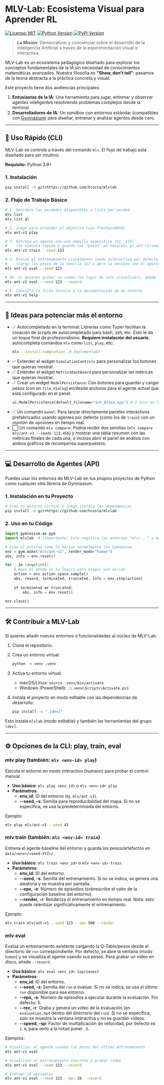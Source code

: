 # MLV-Lab: Ecosistema Visual para Aprender RL

[![License: MIT](https://img.shields.io/badge/License-MIT-blue.svg)](https://opensource.org/licenses/MIT)
[![Python Version](https://img.shields.io/badge/python-3.10%2B-brightgreen)](https://www.python.org/)
[![PyPI Version](https://img.shields.io/badge/pypi-v0.1.44-darkred)](https://pypi.org/project/mlvlab/)

> **La Misión:** Democratizar y concienciar sobre el desarrollo de la Inteligencia Artificial a través de la experimentación visual e interactiva.

MLV-Lab es un ecosistema pedagógico diseñado para explorar los conceptos fundamentales de la IA sin necesidad de conocimientos matemáticas avanzados. Nuestra filosofía es **"Show, don't tell"**: pasamos de la teoría abstracta a la práctica concreta y visual.

Este proyecto tiene dos audiencias principales:
1.  **Entusiastas de la IA:** Una herramienta para jugar, entrenar y observar agentes inteligentes resolviendo problemas complejos desde la terminal.
2.  **Desarrolladores de IA:** Un *sandbox* con entornos estándar (compatibles con [Gymnasium](https://gymnasium.farama.org/)) para diseñar, entrenar y analizar agentes desde cero.

---

## 🚀 Uso Rápido (CLI)

MLV-Lab se controla a través del comando `mlv`. El flujo de trabajo está diseñado para ser intuitivo.

**Requisito:** Python 3.9+

### 1. Instalación
```bash
pip install -U git+https://github.com/hcosta/mlvlab
```

### 2. Flujo de Trabajo Básico

```bash
# 1. Descubre las unidades disponibles o lista por unidad
mlv list
mlv list ql

# 2. Juega para entender el objetivo (usa Flechas/WASD)
mlv ant-v1 play

# 3. Entrena un agente con una semilla específica (ej. 123)
#    (Se ejecuta rápido y guarda los "pesos" en data/mlv_ql_ant-v1/seed-123/)
mlv ant-v1 train --seed 123

# 4. Evalúa el entrenamiento visualmente (modo interactivo por defecto)
#    (Carga los pesos de la semilla 123 y abre la ventana con el agente usando esos pesos)
mlv ant-v1 eval --seed 123

# 4b. Si quieres grabar un vídeo (en lugar de solo visualizar), añade --record
mlv ant-v1 eval --seed 123 --record

# 5. Consulta la ficha técnica y la documentación de un entorno
mlv ant-v1 help
```

---

## 🚀 Ideas para potenciar más el entorno

* ✅ Autocompletado en la terminal: Librerías como Typer facilitan la creación de scripts de autocompletado para bash, zsh, etc. Esto le da un toque final de profesionalismo. **Requiere instalación del usuario**, autocompleta comandos `mlv` como `list`, `play`, etc:
  ```bash
  mlv --install-completion  # Implementado
  ```
* ✅ Extender el widget `SimulationControls` para personalizar los botones que quieras mostrar.
* ✅ Extender el widget `MetricsDashboard` para personalizar las métricas que quieras mostrar.
* ✅ Crear un widget `ModelPersistance`: Con botones para guardar y cargar pesos (con un `file_dialog`) en/desde archivos para el agente actual que está configurado en el panel:
  ```python
  ui.ModelPersistence(default_filename="ant_brain.npy") # U otro en los dialogs
  ```
* ✅ Un comando `panel`: Para lanzar directamente paneles interactivos prefabricados usando agentes por defecto (como los de `train`) con un montón de opciones en tiempo real.
* ⬜ Un comando `mlv compare`: Podría recibir dos semillas (`mlv compare mlv/ant-v1 --seeds 123,456`) y mostrar una tabla resumen con las métricas finales de cada una, o incluso abrir el panel de análisis con ambos gráficos de recompensa superpuestos.

--- 

## 💻 Desarrollo de Agentes (API)

Puedes usar los entornos de MLV-Lab en tus propios proyectos de Python como cualquier otra librería de Gymnasium.

### 1. Instalación en tu Proyecto

```bash
# Crea tu entorno virtual y luego instala las dependencias
pip install -U git+https://github.com/hcosta/mlvlab
```

### 2. Uso en tu Código

```python
import gymnasium as gym
import mlvlab  # ¡Importante! Esto registra los entornos "mlv/..." y mantiene compatibilidad con los antiguos

# Crea el entorno como lo harías normalmente con Gymnasium
env = gym.make("mlv/ant-v1", render_mode="human")
obs, info = env.reset()

for _ in range(100):
    # Aquí es donde va tu lógica para elegir una acción
    action = env.action_space.sample() 
    obs, reward, terminated, truncated, info = env.step(action)
    
    if terminated or truncated:
        obs, info = env.reset()

env.close()
```
<!--
---

## 🏛️ Extender MLV-Lab (Plugins)

Para usuarios avanzados, MLV-Lab puede ser extendido con nuevos comandos a través de un sistema de plugins. Esto te permite integrar tus propias herramientas (ej. un panel de visualización) directamente en la CLI `mlv`.

### Ejemplo: Crear un comando `mlv panel`

1.  **Crea tu herramienta** con Typer.
2.  **Declara un "entry point"** en el `pyproject.toml` de tu herramienta para que MLV-Lab lo descubra:

```toml
# pyproject.toml de tu plugin
[project.entry-points."mlvlab.plugins"]
panel = "mi_visualizador.cli:app"
```

3.  **Instala tu herramienta** (`pip install -e .`).

Ahora, tu nuevo comando estará disponible:
`mlv panel mi-comando --argumentos`
-->
---

## 🛠️ Contribuir a MLV-Lab

Si quieres añadir nuevos entornos o funcionalidades al núcleo de MLV-Lab:

1.  Clona el repositorio.
2.  Crea un entorno virtual.
   
    ```bash
    python -m venv .venv
    ``` 

3.  Activa tu entorno virtual.

    * macOS/Linux: `source .venv/bin/activate`
    * Windows (PowerShell): `.\.venv\Scripts\Activate.ps1`

4.  Instala el proyecto en modo editable con las dependencias de desarrollo:

    ```bash
    pip install -e ".[dev]"
    ```

Esto instala `mlvlab` (modo editable) y también las herramientas del grupo `[dev]`.

---

## ⚙️ Opciones de la CLI: play, train, eval

### mlv play (también: `mlv <env-id> play`)

Ejecuta el entorno en modo interactivo (humano) para probar el control manual.

- **Uso básico**: `mlv play <env_id>` o `mlv <env-id> play`
- **Parámetros**:
  - **env_id**: ID del entorno (ej. `mlv/ant-v1`).
  - **--seed, -s**: Semilla para reproducibilidad del mapa. Si no se especifica, se usa la predeterminada del entorno.

Ejemplo:

```bash
mlv play mlv/ant-v1 --seed 42
```

### mlv train (también: `mlv <env-id> train`)

Entrena el agente baseline del entorno y guarda los pesos/artefactos en `data/<env>/<seed-XYZ>/`.

- **Uso básico**: `mlv train <env_id>` o `mlv <env-id> train`
- **Parámetros**:
  - **env_id**: ID del entorno.
  - **--seed, -s**: Semilla del entrenamiento. Si no se indica, se genera una aleatoria y se muestra por pantalla.
  - **--eps, -e**: Número de episodios (sobrescribe el valor de la configuración baseline del entorno).
  - **--render, -r**: Renderiza el entrenamiento en tiempo real. Nota: esto puede ralentizar significativamente el entrenamiento.

Ejemplo:

```bash
mlv train mlv/ant-v1 --seed 123 --eps 500 --render
```

### mlv eval

Evalúa un entrenamiento existente cargando la Q-Table/pesos desde el directorio de `run` correspondiente. Por defecto, se abre la ventana (modo `human`) y se visualiza al agente usando sus pesos. Para grabar un vídeo en disco, añade `--record`.

- **Uso básico**: `mlv eval <env_id> [opciones]`
- **Parámetros**:
  - **env_id**: ID del entorno.
  - **--seed, -s**: Semilla del `run` a evaluar. Si no se indica, se usa el último `run` disponible para ese entorno.
  - **--eps, -e**: Número de episodios a ejecutar durante la evaluación. Por defecto: 5.
  - **--rec, -r**: Graba y genera un vídeo de la evaluación (en `evaluation.mp4` dentro del directorio del `run`). Si no se especifica, solo se muestra la ventana interactiva y no se guardan vídeos.
  - **--speed, -sp**: Factor de multiplicación de velocidad, por defecto es `1.0`, para verlo a la mitad poner `.5`.

Ejemplos:

```bash
# Visualizar el agente usando los pesos del último entrenamiento
mlv ant-v1 eval

# Visualizar un entrenamiento concreto y grabar vídeo
mlv ant-v1 eval --seed 123 --record

# Evaluar 10 episodios
mlv ant-v1 eval --seed 123 --eps 10 --record
```